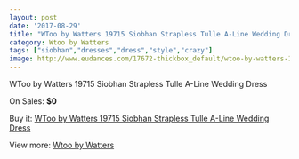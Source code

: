 ```yaml
---
layout: post
date: '2017-08-29'
title: "WToo by Watters 19715 Siobhan Strapless Tulle A-Line Wedding Dress"
category: Wtoo by Watters
tags: ["siobhan","dresses","dress","style","crazy"]
image: http://www.eudances.com/17672-thickbox_default/wtoo-by-watters-19715-siobhan-strapless-tulle-a-line-wedding-dress.jpg
---
```

WToo by Watters 19715 Siobhan Strapless Tulle A-Line Wedding Dress

On Sales: **$0**
<a href="https://www.eudances.com/en/wtoo-by-watters/5149-wtoo-by-watters-19715-siobhan-strapless-tulle-a-line-wedding-dress.html"><amp-img layout="responsive" width="600" height="600" src="//www.eudances.com/17672-thickbox_default/wtoo-by-watters-19715-siobhan-strapless-tulle-a-line-wedding-dress.jpg" alt="WToo by Watters 19715 Siobhan Strapless Tulle A-Line Wedding Dress 0" /></a>
<a href="https://www.eudances.com/en/wtoo-by-watters/5149-wtoo-by-watters-19715-siobhan-strapless-tulle-a-line-wedding-dress.html"><amp-img layout="responsive" width="600" height="600" src="//www.eudances.com/17675-thickbox_default/wtoo-by-watters-19715-siobhan-strapless-tulle-a-line-wedding-dress.jpg" alt="WToo by Watters 19715 Siobhan Strapless Tulle A-Line Wedding Dress 1" /></a>
<a href="https://www.eudances.com/en/wtoo-by-watters/5149-wtoo-by-watters-19715-siobhan-strapless-tulle-a-line-wedding-dress.html"><amp-img layout="responsive" width="600" height="600" src="//www.eudances.com/17674-thickbox_default/wtoo-by-watters-19715-siobhan-strapless-tulle-a-line-wedding-dress.jpg" alt="WToo by Watters 19715 Siobhan Strapless Tulle A-Line Wedding Dress 2" /></a>
<a href="https://www.eudances.com/en/wtoo-by-watters/5149-wtoo-by-watters-19715-siobhan-strapless-tulle-a-line-wedding-dress.html"><amp-img layout="responsive" width="600" height="600" src="//www.eudances.com/17673-thickbox_default/wtoo-by-watters-19715-siobhan-strapless-tulle-a-line-wedding-dress.jpg" alt="WToo by Watters 19715 Siobhan Strapless Tulle A-Line Wedding Dress 3" /></a>

Buy it: [WToo by Watters 19715 Siobhan Strapless Tulle A-Line Wedding Dress](https://www.eudances.com/en/wtoo-by-watters/5149-wtoo-by-watters-19715-siobhan-strapless-tulle-a-line-wedding-dress.html "WToo by Watters 19715 Siobhan Strapless Tulle A-Line Wedding Dress")

View more: [Wtoo by Watters](https://www.eudances.com/en/49-wtoo-by-watters "Wtoo by Watters")